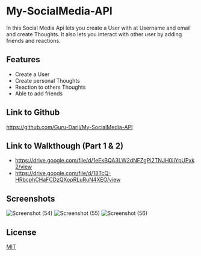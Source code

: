# My-SocialMedia-API

In this Social Media Api lets you create a User with at Username and email and create Thoughts. It also lets you interact with other user by adding friends and reactions.

## Features

- Create a User
- Create personal Thoughts
- Reaction to others Thoughts
- Able to add friends


## Link to Github
https://github.com/Guru-Darji/My-SocialMedia-API

## Link to Walkthough (Part 1 & 2)

 - https://drive.google.com/file/d/1eEkBQA3LW2dNFZgPi2TNJH0IiYpUPxk2/view
 - https://drive.google.com/file/d/18TcQ-HRbcphCHaFCDzQXopRLuRuN4XEO/view

## Screenshots

![Screenshot (54)](https://user-images.githubusercontent.com/98906068/164311343-b4aecc3c-a6a7-4464-9b6f-66d36c05323f.png)
![Screenshot (55)](https://user-images.githubusercontent.com/98906068/164311351-e459ea9e-aa60-4385-8ddc-ac8179829558.png)
![Screenshot (56)](https://user-images.githubusercontent.com/98906068/164311355-615267fe-3687-4b9d-9cef-dc228a5c71ba.png)

## License

[MIT](https://choosealicense.com/licenses/mit/)

